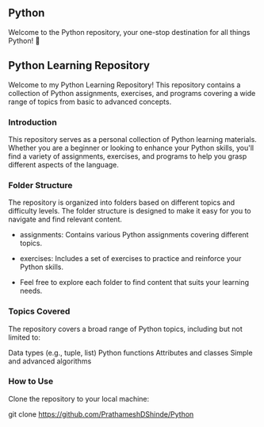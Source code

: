 ## Python

Welcome to the Python repository, your one-stop destination for all things Python! 🚀

## Python Learning Repository

Welcome to my Python Learning Repository! This repository contains a collection of Python assignments, exercises, and programs covering a wide range of topics from basic to advanced concepts.

### Introduction

This repository serves as a personal collection of Python learning materials. Whether you are a beginner or looking to enhance your Python skills, you'll find a variety of assignments, exercises, and programs to help you grasp different aspects of the language.

### Folder Structure

The repository is organized into folders based on different topics and difficulty levels. The folder structure is designed to make it easy for you to navigate and find relevant content.

 - assignments: Contains various Python assignments covering different topics.

 - exercises: Includes a set of exercises to practice and reinforce your Python skills.
 
 - Feel free to explore each folder to find content that suits your learning needs.

### Topics Covered
The repository covers a broad range of Python topics, including but not limited to:

Data types (e.g., tuple, list)
Python functions
Attributes and classes
Simple and advanced algorithms
### How to Use
Clone the repository to your local machine:

git clone https://github.com/PrathameshDShinde/Python
